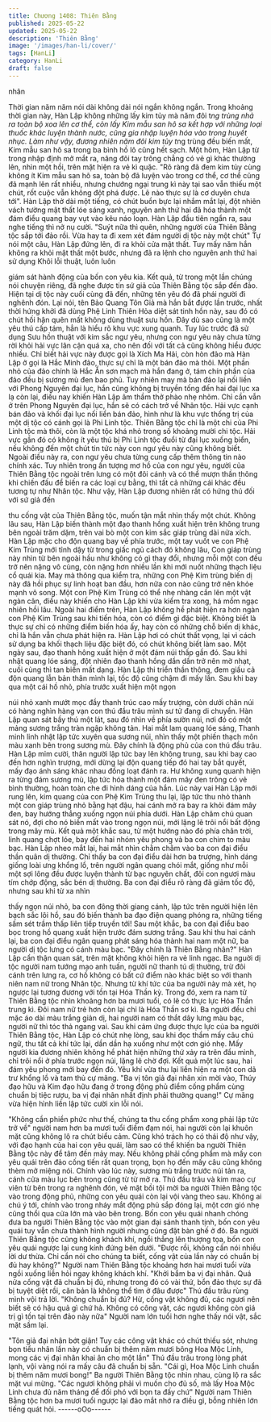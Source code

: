 ```yaml
---
title: Chương 1408: Thiên Bằng
published: 2025-05-22
updated: 2025-05-22
description: 'Thiên Bằng'
image: '/images/han-li/cover/'
tags: [HanLi]
category: HanLi
draft: false
---
```


nhân

Thời gian năm năm nói dài không dài nói ngắn không ngắn.
Trong khoảng thời gian này, Hàn Lập không những lấy kim tủy mà
năm đôi t*ng trùng nhả ra toàn bộ xoa lên cơ thể, còn lấy Kim
mẫu san hô sa kết hợp với những loại thuốc khác luyện thành
nước, cũng gia nhập luyện hóa vào trong huyết nhục.
Làm như vậy, đương nhiên năm đôi kim tủy t*ng trùng đều biến
mất, Kim mẫu san hô sa trong ba bình hồ lô cũng hết sạch.
Một hôm, Hàn Lập từ trong nhập định mở mắt ra, nâng đôi tay
trông chẳng có vẻ gì khác thường lên, nhìn một hồi, trên mặt hiện
ra vẻ kì quặc.
"Rõ ràng đã đem kim tủy cùng không ít Kim mẫu san hô sa, toàn
bộ đã luyện vào trong cơ thể, cơ thể cũng đã mạnh lên rất nhiều,
nhưng chướng ngại trung kì này tại sao vẫn thiếu một chút, rốt
cuộc vẫn không đột phá được. Lẽ nào thực sự là cơ duyên chưa
tới".
Hàn Lập thở dài một tiếng, có chút buồn bực lại nhắm mắt lại, đột
nhiên vách tường mật thất lóe sáng xanh, nguyên anh thứ hai đã
hóa thành một đám điểu quang bay vụt vào kêu náo loạn. Hàn
Lập đầu tiên ngẩn ra, sau nghe tiếng thì nở nụ cười.
"Suýt nữa thì quên, những người của Thiên Bằng tộc sắp tới đảo
rồi. Vừa hay ta đi xem xét đám người dị tộc này một chút" Tự nói
một câu, Hàn Lập đứng lên, đi ra khỏi cửa mật thất.
Tuy mấy năm hắn không ra khỏi mật thất một bước, nhưng đã ra
lệnh cho nguyên anh thứ hai sử dụng Khôi lỗi thuật, luôn luôn

giám sát hành động của bốn con yêu kia. Kết quả, từ trong một
lần chúng nói chuyện riêng, đã nghe được tin sứ giả của Thiên
Bằng tộc sắp đến đảo. Hiện tại dị tộc này cuối cùng đã đến,
những tên yêu đó đã phái người đi nghênh đón.
Lại nói, tên Bảo Quang Tôn Giả mà hắn bắt được lần trước, nhất
thời hứng khởi đã dùng Phệ Linh Thiên Hỏa diệt sát tinh hồn này,
sau đó có chút hối hận quên mất không dùng thuật sưu hồn. Đây
dù sao cũng là một yêu thú cấp tám, hẳn là hiểu rõ khu vực xung
quanh.
Tuy lúc trước đã sử dụng Sưu hồn thuật với kim sắc ngư yêu,
nhưng con ngư yêu này chưa từng rời khỏi hải vực lân cận quá
xa, cho nên đối với tất cả cũng không hiểu được nhiều. Chỉ biết
hải vực này được gọi là Xích Ma Hải, còn hòn đảo mà Hàn Lập ở
gọi là Hắc Minh đảo, thực sự chỉ là một bán đảo mà thôi.
Một phần nhỏ của đảo chính là Hắc Ẩn sơn mạch mà hắn đang ở,
tám chín phần của đảo đều bị sương mù đen bao phủ. Tuy nhiên
may mà bán đảo lại nối liền với Phong Nguyên đại lục, hắn cũng
không bị truyền tống đến hai đại lục xa lạ còn lại, điều nay khiến
Hàn Lập âm thầm thở phào nhẹ nhõm. Chỉ cần vẫn ở trên Phong
Nguyên đại lục, hắn sẽ có cách trở về Nhân tộc.
Hải vực cạnh bán đảo và khối đại lục nối liền bán đảo, hình như là
khu vực thống trị của một dị tộc có cánh gọi là Phi Linh tộc. Thiên
Bằng tộc chỉ là một chi của Phi Linh tộc mà thôi, còn là một tộc
khá nhỏ trong số khoảng mười chi tộc. Hải vực gần đó có không ít
yêu thú bị Phi Linh tộc đuổi từ đại lục xuống biển, nếu không đến
một chút tin tức này con ngư yêu này cũng không biết.
Ngoài điều này ra, con ngư yêu chưa từng cung cấp thêm thông
tin nào chính xác.
Tuy nhiên trong ấn tượng mơ hồ của con ngư yêu, người của
Thiên Bằng tộc ngoài trên lưng có một đôi cánh và có thể mượn
thần thông khi chiến đấu để biến ra các loại cự bằng, thì tất cả
những cái khác đều tương tự như Nhân tộc.
Như vậy, Hàn Lập đương nhiên rất có hứng thú đối với sứ giả đến

thu cống vật của Thiên Bằng tộc, muốn tận mắt nhìn thấy một
chút.
Không lâu sau, Hàn Lập biến thành một đạo thanh hồng xuất hiện
trên không trung bên ngoài trăm dặm, trên vai bò một con kim sắc
giáp trùng dài nửa xích.
Hàn Lập mặc cho độn quang bay về phía trước, một tay vuốt ve
con Phệ Kim Trùng mới tỉnh dậy từ trong giấc ngủ cách đó không
lâu,
Con giáp trùng này nhìn từ bên ngoài hầu như không có gì thay
đổi, nhưng mỗi một con đều trở nên nặng vô cùng, còn nặng hơn
nhiều lần khi mới nuốt những thạch liệu cổ quái kia. May mà
thông qua kiểm tra, những con Phệ Kim trùng biến dị này đã hồi
phục sự linh hoạt ban đầu, hơn nữa con nào cũng trở nên khỏe
mạnh vô song.
Một con Phệ Kim Trùng có thể nhẹ nhàng cắn lên một vật ngàn
cân, điều này khiến cho Hàn Lập khi vừa kiểm tra xong, há mồm
ngạc nhiên hồi lâu.
Ngoài hai điểm trên, Hàn Lập không hề phát hiện ra hơn ngàn
con Phệ Kim Trùng sau khi tiến hóa, còn có điểm gì đặc biệt.
Không biết là thực sự chỉ có những điểm biến hóa ấy, hay còn có
những chỗ biến dị khác, chỉ là hắn vẫn chưa phát hiện ra.
Hàn Lập hơi có chút thất vọng, lại vì cách sử dụng ba khối thạch
liệu đặc biệt đó, có chút không biết làm sao.
Một ngày sau, đạo thanh hông xuất hiện ở một đám núi thấp gần
đó.
Sau khi nhật quang lóe sáng, đột nhiên đạo thanh hồng dần dần
trở nên mờ nhạt, cuối cùng thì tan biến mất dạng.
Hàn Lập thi triển thần thông, đem giấu cả độn quang lẫn bản thân
mình lại, tốc độ cũng chậm đi mấy lần.
Sau khi bay qua một cái hồ nhỏ, phía trước xuất hiện một ngọn

núi nhỏ xanh mướt mọc đầy thanh trúc cao mấy trượng, còn dưới
chân núi có hàng nghìn hàng vạn con thú đầu trâu mình sư tử
đang di chuyển.
Hàn Lập quan sát bầy thú một lát, sau đó nhìn về phía sườn núi,
nơi đó có một mảng sương trắng tràn ngập không tản.
Hai mắt lam quang lóe sáng, Thanh minh linh nhật lập tức xuyên
qua sương núi, nhìn thấy một phiến thạch môn màu xanh bên
trong sương mù.
Đây chính là động phủ của con thú đầu trâu.
Hàn Lập mỉm cười, thân người lập tức bay lên không trung, sau
khi bay cao đến hơn nghìn trượng, mới dừng lại độn quang tiếp
đó hai tay bắt quyết, mấy đạo ánh sáng khác nhau đồng loạt đánh
ra.
Hư không xung quanh hiện ra từng đám sương mù, lập tức hóa
thành một đám mây đen trông có vẻ bình thường, hoàn toàn che
đi hình dáng của hắn.
Lúc này vai Hàn Lập mới rung lên, kim quang của con Phệ Kim
Trùng thu lại, lập tức thu nhỏ thành một con giáp trùng nhỏ bằng
hạt đậu, hai cánh mở ra bay ra khỏi đám mây đen, bay hướng
thẳng xuống ngọn núi phía dưới.
Hàn Lập chăm chú quan sát nó, đợi cho nó biến mất vào trong
ngọn núi, mới lặng lẽ trôi nổi bất động trong mây mù. Kết quả một
khắc sau, từ một hướng nào đó phía chân trời, linh quang chợt
lóe, bay đến hai nhóm yêu phong và ba con chim to màu bạc.
Hàn Lập nheo mắt lại, hai mắt nhìn chằm chằm vào ba con đại
điểu thần quân dị thường.
Chỉ thấy ba con đại điểu dài hơn ba trượng, hình dáng giống loài
ưng khổng lồ, trên người ngân quang chói mắt, giống như mỗi
một sợi lông đều được luyện thành từ bạc nguyên chất, đôi con
ngươi màu tím chớp động, sắc bén dị thường.
Ba con đại điểu rõ ràng đã giảm tốc độ, nhưng sau khi từ xa nhìn

thấy ngọn núi nhỏ, ba con đông thời giang cánh, lập tức trên
người hiện lên bạch sắc lôi hồ, sau đó biến thành ba đạo điện
quang phóng ra, những tiếng sấm sét trầm thấp liên tiếp truyền
tới! Sau một khắc, ba con đại điểu bao bọc trong hồ quang xuất
hiện trước đám sương trắng.
Sau khi thu hai cánh lại, ba con đại điểu ngân quang phát sáng
hóa thành hai nam một nữ, ba người dị tộc lưng có cánh màu
bạc.
"Đây chính là Thiên Bằng nhân?" Hàn Lập cẩn thận quan sát, trên
mặt không khỏi hiện ra vẻ linh ngạc.
Ba nguời dị tộc người nam tướng mạo anh tuấn, người nữ thanh
tú dị thường, trừ đôi cánh trên lưng ra, cơ hồ không có bất cứ
điểm nào khác biệt so với thanh niên nam nữ trong Nhân tộc.
Nhưng từ khí tức của ba người này mà xét, họ ngược lại tương
đương với tồn tại Hóa Thần kỳ.
Trong đó, xem ra nam tử Thiên Bằng tộc nhìn khoảng hơn ba
mươi tuổi, có lẽ có thực lực Hóa Thần trung kì. Đôi nam nữ trẻ
hơn còn lại chỉ là Hóa Thần sơ kì.
Ba người đều chỉ mặc áo dài màu trắng giản dị, hai người nam có
thắt dây lưng màu bạc, người nữ thì tóc thả ngang vai.
Sau khi cảm ứng được thực lực của ba người Thiên Bằng tộc,
Hàn Lập có chút nhẹ lòng, sau khi đọc thầm mấy câu chú ngữ,
thu tất cả khí tức lại, dần dần hạ xuống như một cơn gió nhẹ. Mấy
người kia đương nhiên không hề phát hiện những thứ xảy ra trên
đầu mình, chỉ trôi nổi ở phía trước ngọn núi, lặng lẽ chờ đợi. Kết
quả một lúc sau, hai đám yêu phong mới bay đến đó. Yêu khí vừa
thu lại liền hiện ra một con dã trư khổng lồ và tam thủ cự mãng.
"Ba vị tôn giả đại nhân xin mời vào, Thúy đạo hữu và Kim đạo
hữu đang ở trong động phủ điểm cống phẩm cùng chuẩn bị tiệc
rượu, ba vị đại nhân nhất định phải thưởng quang!" Cự mãng vừa
hiện hình liền lập tức cười xin lỗi nói.

"Không cần phiền phức như thế, chúng ta thu cống phẩm xong
phải lập tức trở về" người nam hơn ba mươi tuổi điềm đạm nói,
hai người còn lại khuôn mặt cũng không lộ ra chút biểu cảm.
Cũng khó trách họ có thái độ như vậy, với đạo hạnh của hai con
yêu quái, làm sao có thể khiến ba người Thiên Bằng tộc này để
tâm đến mảy may. Nếu không phải cống phẩm mà mấy con yêu
quái trên đảo cống tiến rất quan trọng, bọn họ đến mấy câu cũng
không thèm mở miệng nói.
Chính vào lúc này, sương mù trắng trước núi tản ra, cánh cửa
màu lục bên trong cũng từ từ mở ra.
Thú đầu trâu và kim mao cự viên từ bên trong ra nghênh đón, vẻ
mặt bồi tội mời ba người Thiên Bằng tộc vào trong động phủ,
những con yêu quái còn lại vội vàng theo sau.
Không ai chú ý tới, chính vào trong nháy mắt động phủ sắp đóng
lại, một cơn gió nhẹ cũng thổi qua cửa lớn mà vào bên trong.
Bốn con yêu quái nhanh chóng đưa ba người Thiên Bằng tộc vào
một gian đại sảnh thanh tịnh, bốn con yêu quái tuy vẫn chưa
thành hình người nhưng cũng đặt bàn ghế ở đó. Ba người Thiên
Bằng tộc cũng không khách khí, ngồi thẳng lên thượng tọa, bốn
con yêu quái ngược lại cung kính đứng bên dưới.
"Được rồi, không cần nói nhiều lời dư thừa. Chỉ cần nói cho chúng
ta biết, cống vật của lần này có chuẩn bị đủ hay không?" Người
nam Thiên Bằng tộc khoảng hơn hai mươi tuổi vừa ngồi xuống
liền hỏi ngay không khách khí.
"Khởi bẩm ba vị đại nhân. Quá nửa cống vật đã chuẩn bị đủ,
nhưng trong đó có vài thứ, bổn đảo thực sự đã bị tuyệt diệt rồi,
căn bản là không thể tìm ở đâu được" Thú đầu trâu rùng mình vội
trả lời.
"Không chuẩn bị đủ? Hừ, cống vật không đủ, các ngươi nên biết
sẽ có hậu quả gì chứ hả. Không có công vật, các ngươi không
còn giá trị gì tồn tại trên đảo này nữa" Người nam lớn tuổi hơn
nghe thấy nói vật, sắc mặt sầm lại.

"Tôn giả đại nhân bớt giận! Tuy các công vật khác có chút thiếu
sót, nhưng bọn tiểu nhân lần này có chuẩn bị thêm năm mươi
bông Hoa Mộc Linh, mong các vị đại nhân khai ân cho một lần"
Thú đầu trâu trong lòng phát lạnh, vội vàng nói ra mấy câu đã
chuẩn bị sẵn.
"Cái gì, Hoa Mộc Linh chuẩn bị thêm năm mươi bong!" Ba người
Thiên Bằng tộc nhìn nhau, cùng lộ ra sắc mặt vui mừng.
"Các ngươi không phải vì muốn cho đủ số, mà lấy Hoa Mộc Linh
chưa đủ năm tháng để đối phó với bọn ta đấy chứ" Người nam
Thiên Bằng tộc hơn ba mươi tuổi ngược lại đảo mắt nhớ ra điều
gì, bỗng nhiên lớn tiếng quát hỏi.
------oOo------
